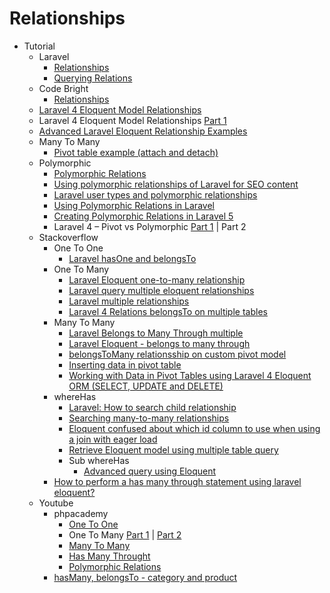 # Relationships
* Tutorial
    - Laravel
        - [Relationships](http://goo.gl/sO7fKU)
        - [Querying Relations](http://goo.gl/7t9FKt)
    - Code Bright
        - [Relationships](http://goo.gl/9qsszf)
    - [Laravel 4 Eloquent Model Relationships](http://goo.gl/jgni4R)
    - Laravel 4 Eloquent Model Relationships [Part 1](http://goo.gl/t4PeyT)
    - [Advanced Laravel Eloquent Relationship Examples](http://goo.gl/0vt5rF)
    - Many To Many
        - [Pivot table example (attach and detach)](http://goo.gl/jnYd2Y)
    - Polymorphic
        - [Polymorphic Relations](https://goo.gl/RKAIIl)
        - [Using polymorphic relationships of Laravel for SEO content](http://goo.gl/bnELUv)
        - [Laravel user types and polymorphic relationships](http://goo.gl/FyVrgK)
        - [Using Polymorphic Relations in Laravel](http://goo.gl/pFZezu)
        - [Creating Polymorphic Relations in Laravel 5](http://goo.gl/X8zNVH)
        - Laravel 4 – Pivot vs Polymorphic [Part 1](http://goo.gl/3IYNNr) | Part 2
    - Stackoverflow
        - One To One
            - [Laravel hasOne and belongsTo](http://goo.gl/HV3TE2)
        - One To Many
            - [Laravel Eloquent one-to-many relationship](http://goo.gl/3kObua)
            - [Laravel query multiple eloquent relationships](http://goo.gl/X0yIhO)
            - [Laravel multiple relationships](http://goo.gl/9ojGQ0)
            - [Laravel 4 Relations belongsTo on multiple tables](http://goo.gl/jykQSz)
        - Many To Many
            - [Laravel Belongs to Many Through multiple](http://goo.gl/Eb9uro)
            - [Laravel Eloquent - belongs to many through](http://goo.gl/GNqqBr)
            - [belongsToMany relationsship on custom pivot model](http://goo.gl/g5B4S5)
            - [Inserting data in pivot table](https://goo.gl/cG6BfD)
            - [Working with Data in Pivot Tables using Laravel 4 Eloquent ORM (SELECT, UPDATE and DELETE)](http://goo.gl/RTS0Zs)
        - whereHas
            - [Laravel: How to search child relationship](http://goo.gl/nFiqvZ)
            - [Searching many-to-many relationships](http://goo.gl/tYn64C)
            - [Eloquent confused about which id column to use when using a join with eager load](http://goo.gl/6Y1gNq)
            - [Retrieve Eloquent model using multiple table query](http://goo.gl/JZlkxx)
            - Sub whereHas
                - [Advanced query using Eloquent](http://goo.gl/eOALRL)
        - [How to perform a has many through statement using laravel eloquent?](http://goo.gl/iyQbij)
    - Youtube
        - phpacademy
            - [One To One](http://youtu.be/Lr28pSlqzV8)
            - One To Many [Part 1](http://youtu.be/xIBST5vVq84) | [Part 2](http://youtu.be/79CWW-UPrA4)
            - [Many To Many](http://youtu.be/bjF7NE_xYMk)
            - [Has Many Throught](http://youtu.be/5gXbbxW4sUU)
            - [Polymorphic Relations](http://youtu.be/lePjXdMC6aM)
        - [hasMany, belongsTo - category and product](http://youtu.be/SKtUaxsr6V4)
